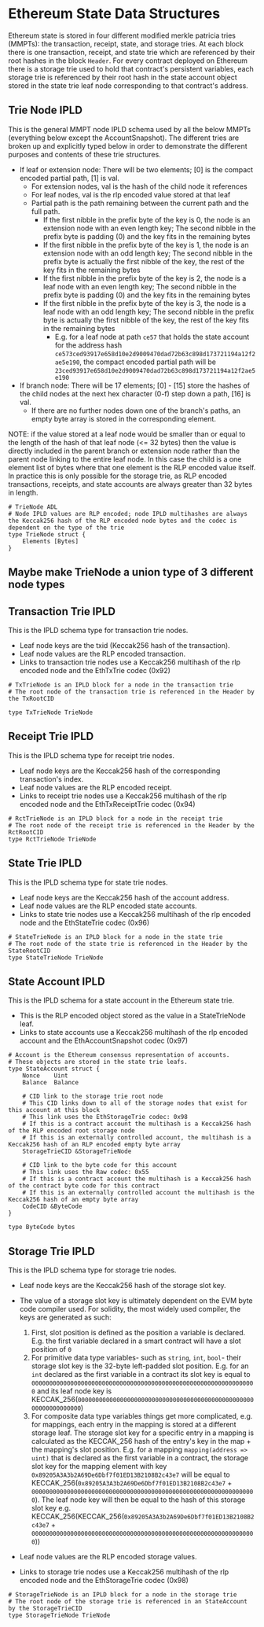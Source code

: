 # Ethereum State Data Structures

Ethereum state is stored in four different modified merkle patricia tries (MMPTs): the transaction, receipt, state, and storage tries.
At each block there is one transaction, receipt, and state trie which are referenced by their root hashes in the block `Header`. For every contract
deployed on Ethereum there is a storage trie used to hold that contract's persistent variables, each storage trie is referenced by their root hash
in the state account object stored in the state trie leaf node corresponding to that contract's address.

## Trie Node IPLD
This is the general MMPT node IPLD schema used by all the below MMPTs (everything below
except the AccountSnapshot). The different tries are broken up and explicitly typed below in order to demonstrate the
different purposes and contents of these trie structures.

* If leaf or extension node: There will be two elements; [0] is the compact encoded partial path, [1] is val.
    * For extension nodes, val is the hash of the child node it references
    * For leaf nodes, val is the rlp encoded value stored at that leaf
    * Partial path is the path remaining between the current path and the full path.
      * If the first nibble in the prefix byte of the key is 0, the node is an extension node with an even length key; The second nibble in the prefix byte is padding (0) and the key fits in the remaining bytes
      * If the first nibble in the prefix byte of the key is 1, the node is an extension node with an odd length key; The second nibble in the prefix byte is actually the first nibble of the key, the rest of the key fits in the remaining bytes
      * If the first nibble in the prefix byte of the key is 2, the node is a leaf node with an even length key; The second nibble in the prefix byte is padding (0) and the key fits in the remaining bytes
      * If the first nibble in the prefix byte of the key is 3, the node is a leaf node with an odd length key; The second nibble in the prefix byte is actually the first nibble of the key, the rest of the key fits in the remaining bytes
        * E.g. for a leaf node at path `ce57` that holds the state account for the address hash `ce573ced93917e658d10e2d9009470dad72b63c898d173721194a12f2ae5e190`,
      the compact encoded partial path will be `23ced93917e658d10e2d9009470dad72b63c898d173721194a12f2ae5e190`
* If branch node: There will be 17 elements; [0] - [15] store the hashes of the child nodes at the next hex character (0-f) step down a path, [16] is val.
    * If there are no further nodes down one of the branch's paths, an empty byte array is stored in the corresponding element.


NOTE: if the value stored at a leaf node would be smaller than or equal to the length of the hash of that leaf node (<= 32 bytes) then
the value is directly included in the parent branch or extension node rather than the parent node linking to the entire leaf node.
In this case the child is a one element list of bytes where that one element is the RLP encoded value itself. In practice this is only possible for
the storage trie, as RLP encoded transactions, receipts, and state accounts are always greater than 32 bytes in length.

```ipldsch
# TrieNode ADL
# Node IPLD values are RLP encoded; node IPLD multihashes are always the Keccak256 hash of the RLP encoded node bytes and the codec is dependent on the type of the trie
type TrieNode struct {
    Elements [Bytes]
}
```

## Maybe make TrieNode a union type of 3 different node types

## Transaction Trie IPLD
This is the IPLD schema type for transaction trie nodes.
* Leaf node keys are the txid (Keccak256 hash of the transaction).
* Leaf node values are the RLP encoded transaction.
* Links to transaction trie nodes use a Keccak256 multihash of the rlp encoded node and the EthTxTrie codec (0x92)
```ipldsch
# TxTrieNode is an IPLD block for a node in the transaction trie
# The root node of the transaction trie is referenced in the Header by the TxRootCID

type TxTrieNode TrieNode
```

## Receipt Trie IPLD
This is the IPLD schema type for receipt trie nodes.
* Leaf node keys are the Keccak256 hash of the corresponding transaction's index.
* Leaf node values are the RLP encoded receipt.
* Links to receipt trie nodes use a Keccak256 multihash of the rlp encoded  node and the EthTxReceiptTrie codec (0x94)
```ipldsch
# RctTrieNode is an IPLD block for a node in the receipt trie
# The root node of the receipt trie is referenced in the Header by the RctRootCID
type RctTrieNode TrieNode
```

## State Trie IPLD
This is the IPLD schema type for state trie nodes.
* Leaf node keys are the Keccak256 hash of the account address.
* Leaf node values are the RLP encoded state accounts.
* Links to state trie nodes use a Keccak256 multihash of the rlp encoded node and the EthStateTrie codec (0x96)
```ipldsch
# StateTrieNode is an IPLD block for a node in the state trie
# The root node of the state trie is referenced in the Header by the StateRootCID
type StateTrieNode TrieNode
```

## State Account IPLD
This is the IPLD schema for a state account in the Ethereum state trie.
* This is the RLP encoded object stored as the value in a StateTrieNode leaf.
* Links to state accounts use a Keccak256 multihash of the rlp encoded account and the EthAccountSnapshot codec (0x97)
```ipldsch
# Account is the Ethereum consensus representation of accounts.
# These objects are stored in the state trie leafs.
type StateAccount struct {
    Nonce    Uint
    Balance  Balance
    
    # CID link to the storage trie root node
    # This CID links down to all of the storage nodes that exist for this account at this block
    # This link uses the EthStorageTrie codec: 0x98
    # If this is a contract account the multihash is a Keccak256 hash of the RLP encoded root storage node
    # If this is an externally controlled account, the multihash is a Keccak256 hash of an RLP encoded empty byte array
    StorageTrieCID &StorageTrieNode
    
    # CID link to the byte code for this account
    # This link uses the Raw codec: 0x55
    # If this is a contract account the multihash is a Keccak256 hash of the contract byte code for this contract
    # If this is an externally controlled account the multihash is the Keccak256 hash of an empty byte array
    CodeCID &ByteCode
}

type ByteCode bytes
```

## Storage Trie IPLD
This is the IPLD schema type for storage trie nodes.

* Leaf node keys are the Keccak256 hash of the storage slot key.
* The value of a storage slot key is ultimately dependent on the EVM byte code compiler used.
For solidity, the most widely used compiler, the keys are generated as such:
    1) First, slot position is defined as the position a variable is declared. E.g. the first variable declared in a smart contract
   will have a slot position of `0`
    2) For primitive data type variables- such as `string`, `int`, `bool`- their storage slot key is the 32-byte left-padded slot position.
   E.g. for an `int` declared as the first variable in a contract its slot key is equal to `0000000000000000000000000000000000000000000000000000000000000000`
   and its leaf node key is KECCAK_256(`0000000000000000000000000000000000000000000000000000000000000000`)
    3) For composite data type variables things get more complicated, e.g. for mappings, each entry in the mapping is stored at a different storage leaf. The storage slot key for a specific entry in a mapping is
      calculated as the KECCAK_256 hash of the entry's key in the map + the mapping's slot position. E.g. for a mapping `mapping(address => uint)` that is declared
      as the first variable in a contract, the storage slot key for the mapping element with key `0x89205A3A3b2A69De6Dbf7f01ED13B2108B2c43e7` will be equal to
      KECCAK_256(`0x89205A3A3b2A69De6Dbf7f01ED13B2108B2c43e7` + `0000000000000000000000000000000000000000000000000000000000000000`). The leaf node key will then be equal
      to the hash of this storage slot key e.g. KECCAK_256(KECCAK_256(`0x89205A3A3b2A69De6Dbf7f01ED13B2108B2c43e7` + `0000000000000000000000000000000000000000000000000000000000000000`))
  
* Leaf node values are the RLP encoded storage values.
* Links to storage trie nodes use a Keccak256 multihash of the rlp encoded node and the EthStorageTrie codec (0x98)

```ipldsch
# StorageTrieNode is an IPLD block for a node in the storage trie
# The root node of the storage trie is referenced in an StateAccount by the StorageTrieCID
type StorageTrieNode TrieNode
```

